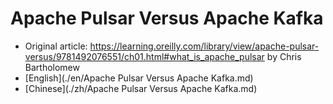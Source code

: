 # Apache Pulsar Versus Apache Kafka



- Original article: https://learning.oreilly.com/library/view/apache-pulsar-versus/9781492076551/ch01.html#what_is_apache_pulsar by Chris Bartholomew
- [English](./en/Apache Pulsar Versus Apache Kafka.md)
- [Chinese](./zh/Apache Pulsar Versus Apache Kafka.md)

